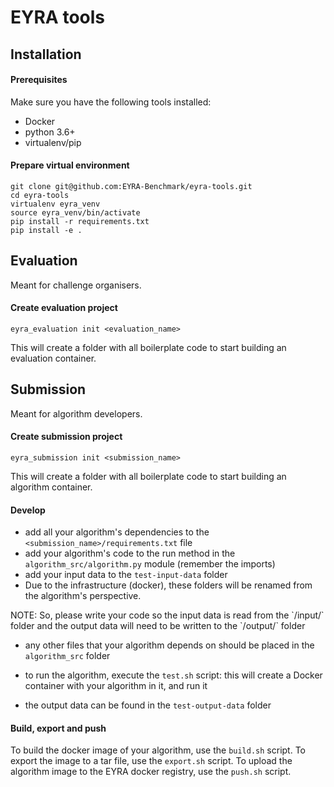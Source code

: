 # EYRA tools

## Installation 

#### Prerequisites

Make sure you have the following tools installed:
- Docker
- python 3.6+
- virtualenv/pip

#### Prepare virtual environment

```
git clone git@github.com:EYRA-Benchmark/eyra-tools.git
cd eyra-tools
virtualenv eyra_venv
source eyra_venv/bin/activate
pip install -r requirements.txt
pip install -e .
```

## Evaluation

Meant for challenge organisers.

#### Create evaluation project

```
eyra_evaluation init <evaluation_name>
```

This will create a folder with all boilerplate code to start building an evaluation container. 

## Submission

Meant for algorithm developers.

#### Create submission project

```
eyra_submission init <submission_name>
```

This will create a folder with all boilerplate code to start building an algorithm container. 

#### Develop
- add all your algorithm's dependencies to the `<submission_name>/requirements.txt` file
- add your algorithm's code to the run method in the `algorithm_src/algorithm.py` module (remember the imports)
- add your input data to the `test-input-data` folder
- Due to the infrastructure (docker), these folders will be renamed from the algorithm's perspective. 

<aside class="warning">
NOTE: So, please write your code so the input data is read from the `/input/` folder and the output data will need to be written to the `/output/` folder 
 </aside>

- any other files that your algorithm depends on should be placed in the `algorithm_src` folder

- to run the algorithm, execute the `test.sh` script: this will create a Docker container with your algorithm in it, and run it
- the output data can be found in the `test-output-data` folder

#### Build, export and push
To build the docker image of your algorithm, use the `build.sh` script. To export the image to a tar file, use 
the `export.sh` script. To upload the algorithm image to the EYRA docker registry, use the `push.sh` script.
